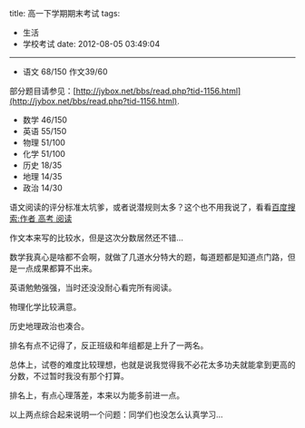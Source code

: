 title: 高一下学期期末考试
tags:
  - 生活
  - 学校考试
date: 2012-08-05 03:49:04
---

*   语文 68/150 作文39/60

部分题目请参见：[http://jybox.net/bbs/read.php?tid-1156.html](http://jybox.net/bbs/read.php?tid-1156.html).

*   数学 46/150
*   英语 55/150
*   物理 51/100
*   化学 51/100
*   历史 18/35
*   地理 14/35
*   政治 14/30

语文阅读的评分标准太坑爹，或者说潜规则太多？这个也不用我说了，看看[百度搜索:作者 高考 阅读](http://www.baidu.com/s?wd=%D7%F7%D5%DF+%B8%DF%BF%BC+%D4%C4%B6%C1)

作文本来写的比较水，但是这次分数居然还不错&#8230;

数学我真心是啥都不会啊，就做了几道水分特大的题，每道题都是知道点门路，但是一点成果都算不出来。

英语勉勉强强，当时还没没耐心看完所有阅读。

物理化学比较满意。

历史地理政治也凑合。

排名有点不记得了，反正班级和年组都是上升了一两名。

总体上，试卷的难度比较理想，也就是说我觉得我不必花太多功夫就能拿到更高的分数，不过暂时我没有那个打算。

排名上，有点心理落差，本来以为能多前进一点。

以上两点综合起来说明一个问题：同学们也没怎么认真学习&#8230;
